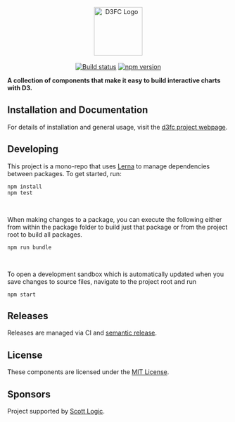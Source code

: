 <p align="center">
<img alt="D3FC Logo" src="packages/d3fc-site/src/images/logo_outline.svg" height="110px"/>
<br/><br/>
<a href="https://travis-ci.org/d3fc/d3fc"><img alt="Build status" src="https://travis-ci.org/d3fc/d3fc.svg?branch=master"/></a>
<a href="https://badge.fury.io/js/d3fc"><img alt="npm version" src="https://badge.fury.io/js/d3fc.svg"/></a>
</p> 

__A collection of components that make it easy to build interactive charts with D3.__

## Installation and Documentation

For details of installation and general usage, visit the [d3fc project webpage](http://d3fc.io/).

## Developing

This project is a mono-repo that uses [Lerna](https://lernajs.io/) to manage dependencies between packages. To get started, run:
~~~
npm install
npm test
~~~

<br/>

When making changes to a package, you can execute the following either from within the package folder to build just that package or from the project root to build all packages.
~~~
npm run bundle
~~~

<br/>

To open a development sandbox which is automatically updated when you save changes to source files, navigate to the project root and run
~~~
npm start
~~~


## Releases

Releases are managed via CI and [semantic release](https://github.com/semantic-release/semantic-release).

## License

These components are licensed under the [MIT License](http://opensource.org/licenses/MIT).

## Sponsors

Project supported by [Scott Logic](http://www.scottlogic.com).
